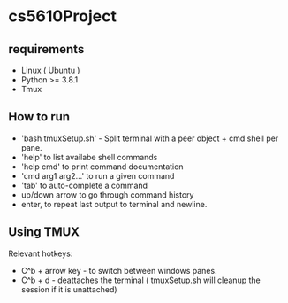# cs5610Project

## requirements
* Linux ( Ubuntu )
* Python >= 3.8.1
* Tmux

## How to run
* 'bash tmuxSetup.sh' - Split terminal with a peer object + cmd shell per pane.
* 'help' to list availabe shell commands
* 'help cmd' to print command documentation
* 'cmd arg1 arg2...' to run a given command 
* 'tab' to auto-complete a command
*  up/down arrow to go through command history
*  enter, to repeat last output to terminal and newline.

## Using TMUX
Relevant hotkeys:
* C^b + arrow key - to switch between windows panes.
* C^b + d - deattaches the terminal ( tmuxSetup.sh will cleanup the session if it is unattached)